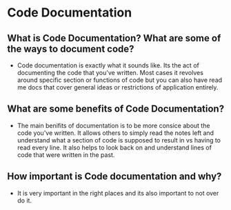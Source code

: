 # Code Documentation

## What is Code Documentation? What are some of the ways to document code?

*  Code documentation is exactly what it sounds like. Its the act of documenting the code that you've written. Most cases it revolves around specific section or functions of code but you can also have read me docs that cover general ideas or restrictions of application entirely. 

## What are some benefits of Code Documentation?

* The main benifits of documentation is to be more consice about the code you've written. It allows others to simply read the notes left and understand what a section of code is supposed to result in vs having to read every line. It also helps to look back on and understand lines of code that were written in the past.

## How important is Code documentation and why?

* It is very important in the right places and its also important to not over do it. 